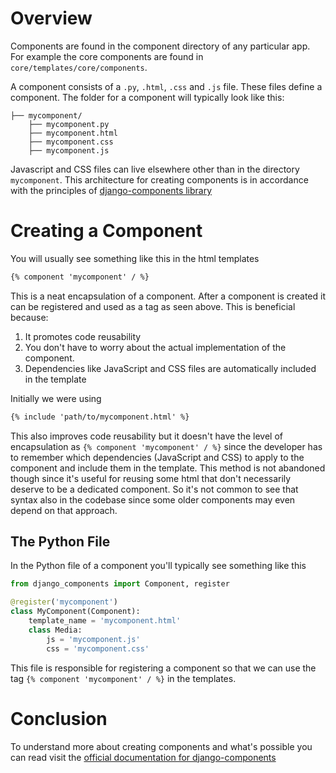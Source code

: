 # Overview
Components are found in the component directory of any particular app. For example the core components are found in `core/templates/core/components`.

A component consists of a `.py`, `.html`, `.css` and `.js` file.
These files define a component. The folder for a component will typically look like this:  
```
├── mycomponent/
    ├── mycomponent.py
    ├── mycomponent.html
    ├── mycomponent.css
    ├── mycomponent.js
```
Javascript and CSS files can live elsewhere other than in the directory `mycomponent`. 
This architecture for creating components is in accordance with the principles of [django-components library](https://emilstenstrom.github.io/django-components/latest/overview/welcome/)


# Creating a Component
You will usually see something like this in the html templates
```html
{% component 'mycomponent' / %}
```
This is a neat encapsulation of a component. After a component is created it can be registered and used as a tag as seen above. This is beneficial because:
1. It promotes code reusability 
1. You don't have to worry about the actual implementation of the component. 
1. Dependencies like JavaScript and CSS files are automatically included in the template

Initially we were using
```html 
{% include 'path/to/mycomponent.html' %}
```
This also improves code reusability but it doesn't have the level of encapsulation as `{% component 'mycomponent' / %}` since the developer has to remember which dependencies (JavaScript and CSS) to apply to the component and include them in the template. 
This method is not abandoned though since it's useful for reusing some html that don't necessarily deserve to be a dedicated component. So it's not common to see that syntax also in the codebase since some older components may even depend on that approach.

## The Python File
In the Python file of a component you'll typically see something like this
```python
from django_components import Component, register

@register('mycomponent')
class MyComponent(Component):
    template_name = 'mycomponent.html'
    class Media: 
        js = 'mycomponent.js'
        css = 'mycomponent.css'
```
This file is responsible for registering a component so that we can use the tag `{% component 'mycomponent' / %}` in the templates. 

# Conclusion
To understand more about creating components and what's possible you can read visit the [official documentation for django-components](https://emilstenstrom.github.io/django-components/latest/overview/welcome/)




